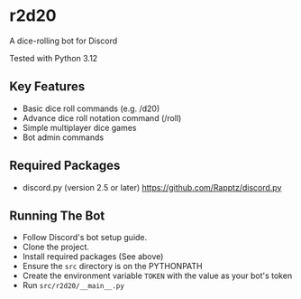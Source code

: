 # r2d20
A dice-rolling bot for Discord

Tested with Python 3.12

## Key Features
 * Basic dice roll commands (e.g. /d20)
 * Advance dice roll notation command (/roll)
 * Simple multiplayer dice games
 * Bot admin commands

## Required Packages
 * discord.py (version 2.5 or later) https://github.com/Rapptz/discord.py

## Running The Bot
 * Follow Discord's bot setup guide.
 * Clone the project.
 * Install required packages (See above)
 * Ensure the `src` directory is on the PYTHONPATH
 * Create the environment variable `TOKEN` with the value as your bot's token
 * Run `src/r2d20/__main__.py`